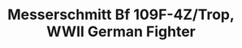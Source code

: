 ---
layout: product
title: "Messerschmitt Bf 109F-4Z/Trop, WWII German Fighter                                                                         "
price: "TBA" 
desc: "Maketa"
img_path: "/assets/img/ICM 48105.webp"
brand: "N/A"
available: false
special_offer: false
new: false
soon: false
cat: "010000"
subcat: "013600"
subsubcat: "0N/A"
sifra: "ICM 48105"
popular: false
---